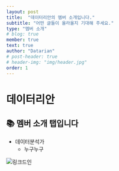 ```yaml
---
layout: post
title:  "데이터리안의 멤버 소개입니다."
subtitle: "어떤 글들이 올라올지 기대해 주세요."
type: "멤버 소개"
# blog: true
member: true
text: true
author: "Datarian"
# post-header: true
# header-img: "img/header.jpg"
order: 1
---
```


# 데이터리안

## 📚 멤버 소개 탭입니다

- 데이터분석가
  - 누구누구

![링크드인](https://media-exp1.licdn.com/dms/image/C5103AQHTsp0GiOniNg/profile-displayphoto-shrink_400_400/0?e=1595462400&v=beta&t=0Gxdj5UppH9EEbA1mR_1CkdDTD5A3aG4TpWDm591ATg)
